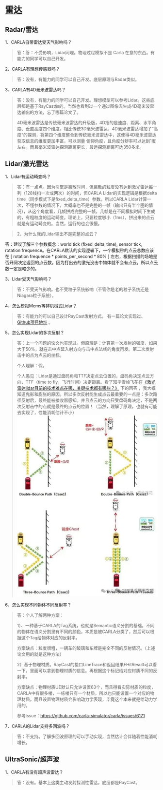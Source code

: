 # [雷达](https://mp.weixin.qq.com/s/eM8z9EElqiz8txnTrw9fCw)

## Radar/雷达


1、CARLA自带雷达受天气影响吗？

> 答：答：不受影响，Lidar同理。物理过程模拟不是 Carla 在意的东西。有能力的同学可以自己开发。



2、CARLA有理想传感器吗？

> 答：没有，有能力的同学可以自己开发。底层原理与Radar类似。



3、CARLA有4D毫米波雷达吗？

> 答：没有，有能力的同学可以自己开发。理想模型可以参考Lidar。这些底层都是基于RayCast做的。当然也看到过一个通过图像去生成4D毫米波雷达输出的方法，忘了哪篇论文了。
>
> 4D毫米波雷达是传统毫米波雷达的升级版，4D指的是速度、距离、水平角度、垂直高度四个维度。相比传统3D毫米波雷达，4D毫米波雷达增加了“高度”的探测，将第四个维度整合到传统毫米波雷达中，这使得4D毫米波雷达获取信息的维度更加丰富，可以测量 俯仰角度，且角度分辨率可以达到1度左右。而且毫米波雷达探测距离更长，最远探测距离可达350多米。

## Lidar/激光雷达

1、Lidar有运动畸变吗？

> 答：有一点点。因为引擎是离散时间，但离散的粒度没有达到激光雷达每一列（128线扫一次或两次）的时间，但CARLA Lidar的实现逻辑是根据delta time（同步模式下是fixed_delta_time）参数。所以CARLA Lidar计算一次，不懂参数的情况下，大概率也不是完整的一帧（输出只有半个圈的情况），从这个角度看，几帧拼成完整的一帧，几帧是在不同模拟时间下生成的，有粗粒度的运动畸变。理论上，只要粒度够小（1ms），拼出来的点云就是有运动畸变的。当然，运行的也会很慢。


> 2、为什么我的Lidar输出不是完整的点云？

答：建议了解三个参数概念：world tick (fixed_delta_time), sensor tick, rotation frequence。在CARLA默认的实现逻辑下，一个模拟秒的点云总数应该在 [ rotation frequence * points_per_second * 80% ] 左右，根据扫描的场地是否开阔决定返回的点云数。因为打出去的激光没击中物体就不会有点云，所以点云数一定是略少的。



3、Lidar受天气影响吗？

> 答：不受天气影响。也不受粒子系统影响（不管你是老的粒子系统还是Niagara粒子系统）。


4、怎么模拟Mems等非机械式Lidar？

> 答：有能力的可以自己设计RayCast发射方式。
       有一篇论文实现过、[Github项目地址](https://github.com/PJLab-ADG/PCSim) 。


5、怎么实现Lidar的多次反射？

> 答：上一个问题的论文也实现过。但原理是：计算第一次发射的强度，如果大于50%，就在击中点延入射方向与击中点法线的角度再发。第二次发射击中的点为点云的坐标。 
> 
> 个人理解：假。
> 
> 个人愚见：Lidar是通过盘码角和TTF决定点云位置的，盘码角决定点云方向，TTF（time to fly，飞行时间）决定距离。看了知乎雪岭飞花在[《激光雷达lidar目前的技术难点在哪，关键技术都有哪些？》](https://www.zhihu.com/question/59025491/answer/3524212461) 下的回答 ，我大概知道鬼影和膨胀的原因。所以多次反射能生成点云最重要的一点是：多次路径反射后，最终能被接收器感知。并且点云的方向只受盘码角决定，不是两次反射击中的点就是最终的点云的位置！（当然，理解了原理，也就有可能去实现了，性能消耗估计不小）
> ![](../img/faq/radar.jpg)


6、怎么实现不同物体不同反射率？

> 答：个人了解两种方案：
> 
> 1）、一种基于CARLA的Tag系统，也就是Semantic语义分割的基础。不同的物体在语义分割里有不同的颜色，本质是被CARLA分类了，然后可以根据这个Tag给物体对应的反射率。
> 
> 方案缺点：粒度很粗，一辆车的玻璃和车牌是完全不同的反射情况。（上述论文用的就是这种方法）
> 
> 2）基于物理材质。RayCast的接口LineTrace和返回结果FHitResult可以看一下，里面可以拿到物理材质的信息。再根据这个标记给对应材质不同的反射率。
> 
> 方案缺点：物理材质UE默认只允许设置63个，而且得看实际材质的粒度，CARLA中有很多楼，一栋楼只有一个材质，所以也只能设置一个对应的物理材质。而且设置物理材质会影响动力学表现，毕竟这个本来就是给动力学用的。
> 
> 参考issue：https://github.com/carla-simulator/carla/issues/6171



7、CARLA的Lidar支持多回波吗？

> 答：不支持。了解多回波原理的可以手动实现，当然估计会伴随着性能消耗增长。


## UltraSonic/超声波

1、CARLA有没有超声波雷达？

> 答：没有。基本上这类主动发射探测性雷达，底层都是RayCast。



